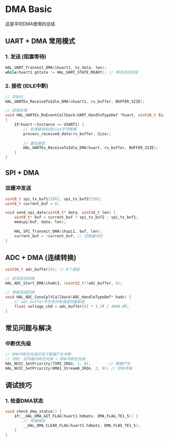 # DMA Basic

这是平时DMA使用的总结



## UART + DMA 常用模式

### 1. 发送 (阻塞等待)
```c
HAL_UART_Transmit_DMA(&huart1, tx_data, len);
while(huart1.gState != HAL_UART_STATE_READY); // 等待发送完成
```

### 2. 接收 (IDLE中断)
```c
// 初始化
HAL_UARTEx_ReceiveToIdle_DMA(&huart1, rx_buffer, BUFFER_SIZE);

// 回调处理
void HAL_UARTEx_RxEventCallback(UART_HandleTypeDef *huart, uint16_t Size)
{
    if(huart->Instance == USART1) {
        // 处理接收到的Size字节数据
        process_received_data(rx_buffer, Size);
        
        // 重启接收
        HAL_UARTEx_ReceiveToIdle_DMA(huart, rx_buffer, BUFFER_SIZE);
    }
}
```

## SPI + DMA

### 双缓冲发送
```c
uint8_t spi_tx_buf1[256], spi_tx_buf2[256];
uint8_t current_buf = 0;

void send_spi_data(uint8_t* data, uint16_t len) {
    uint8_t* buf = current_buf ? spi_tx_buf2 : spi_tx_buf1;
    memcpy(buf, data, len);
    
    HAL_SPI_Transmit_DMA(&hspi1, buf, len);
    current_buf = !current_buf; // 切换缓冲区
}
```

## ADC + DMA (连续转换)

```c
uint16_t adc_buffer[8]; // 8个通道

// 启动连续转换
HAL_ADC_Start_DMA(&hadc1, (uint32_t*)adc_buffer, 8);

// 转换完成回调
void HAL_ADC_ConvCpltCallback(ADC_HandleTypeDef* hadc) {
    // adc_buffer中包含所有通道的最新值
    float voltage_ch0 = adc_buffer[0] * 3.3f / 4096.0f;
}
```

## 常见问题与解决





### 中断优先级
```c
// DMA中断优先级应低于数据产生中断
// 例如：定时器中断优先级 < DMA中断优先级
HAL_NVIC_SetPriority(TIM2_IRQn, 1, 0);        // 数据产生
HAL_NVIC_SetPriority(DMA1_Stream0_IRQn, 2, 0); // DMA传输
```

## 调试技巧

### 1. 检查DMA状态
```c
void check_dma_status() {
    if(__HAL_DMA_GET_FLAG(huart1.hdmatx, DMA_FLAG_TE1_5)) {
        // 传输错误
        __HAL_DMA_CLEAR_FLAG(huart1.hdmatx, DMA_FLAG_TE1_5);
    }
}
```


